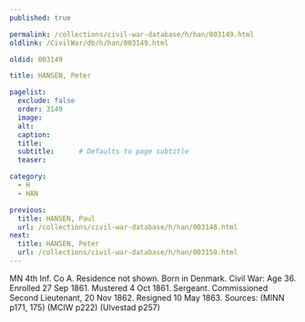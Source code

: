 ```yaml
---
published: true

permalink: /collections/civil-war-database/h/han/003149.html
oldlink: /CivilWar/db/h/han/003149.html

oldid: 003149

title: HANSEN, Peter

pagelist:
  exclude: false
  order: 3149
  image: 
  alt:
  caption:
  title:
  subtitle:      # Defaults to page subtitle
  teaser:

category: 
  - H 
  - HAN

previous:
  title: HANSEN, Paul
  url: /collections/civil-war-database/h/han/003148.html  
next:
  title: HANSEN, Peter
  url: /collections/civil-war-database/h/han/003150.html   
---
```

MN 4th Inf. Co A. Residence not shown. Born in Denmark. Civil War: Age 36. Enrolled 27 Sep 1861. Mustered 4 Oct 1861. Sergeant. Commissioned Second Lieutenant, 20 Nov 1862. Resigned 10 May 1863. Sources: (MINN p171, 175) (MCIW p222) (Ulvestad p257)